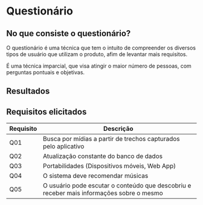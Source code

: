 # Questionário

## No que consiste o questionário?

O questionário é uma técnica que tem o intuito de compreender os diversos tipos de usuário que utilizam o produto, afim de levantar mais requisitos.

É uma técnica imparcial, que visa atingir o maior número de pessoas, com perguntas pontuais e objetivas.

## Resultados

## Requisitos elicitados

| Requisito | Descrição |
| --------- | --------- |
| Q01 | Busca por mídias a partir de trechos capturados pelo aplicativo |
| Q02 | Atualização constante do banco de dados |
| Q03 | Portabilidades (Dispositivos móveis, Web App) |
| Q04 | O sistema deve recomendar músicas |
| Q05 | O usuário pode escutar o conteúdo que descobriu e receber mais informações sobre o mesmo |